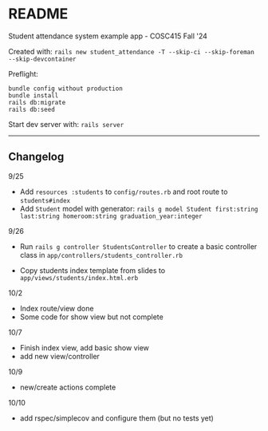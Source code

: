 # README

Student attendance system example app - COSC415 Fall '24

Created with: `rails new student_attendance -T --skip-ci --skip-foreman --skip-devcontainer`


Preflight:
```
bundle config without production
bundle install
rails db:migrate
rails db:seed
```

Start dev server with: `rails server`

---

## Changelog

9/25

  - Add `resources :students` to `config/routes.rb` and root route to `students#index`
  - Add `Student` model with generator: `rails g model Student first:string last:string homeroom:string graduation_year:integer`

9/26

  - Run `rails g controller StudentsController` to create a basic controller class in `app/controllers/students_controller.rb`

  - Copy students index template from slides to `app/views/students/index.html.erb`

10/2

  - Index route/view done
  - Some code for show view but not complete

10/7

  - Finish index view, add basic show view
  - add new view/controller

10/9

  - new/create actions complete

10/10

  - add rspec/simplecov and configure them (but no tests yet)
